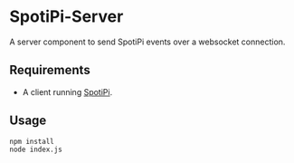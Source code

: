 # SpotiPi-Server

A server component to send SpotiPi events over a websocket connection.

## Requirements

- A client running [SpotiPi](https://github.com/leonaves/SpotiPi).

## Usage

```
npm install
node index.js
```
